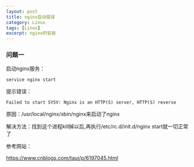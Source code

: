 ```yaml
---
layout: post
title: nginx启动错误
category: Linux
tags: [Linux]
excerpt: nginx的安装
---
```

### 问题一 ###

启动nginx服务： 

    service nginx start

提示错误： 

    Failed to start SYSV: Nginx is an HTTP(S) server, HTTP(S) reverse


原因：/usr/local/nginx/sbin/nginx来启动了nginx

解决方法：找到这个进程kill掉以后,再执行/etc/rc.d/init.d/nginx start就一切正常了

参考网站：

https://www.cnblogs.com/taui/p/6197045.html